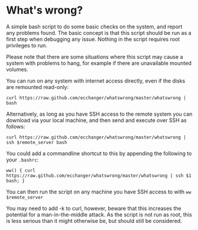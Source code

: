 # What's wrong? #

A simple bash script to do some basic checks on the system, and 
report any problems found.  The basic concept is that this script
should be run as a first step when debugging any issue.
Nothing in the script requires root privileges to run.

Please note that there are some situations where this script may cause
a system with problems to hang, for example if there are unavailable
mounted volumes.

You can run on any system with internet access directly, even if the
disks are remounted read-only:

`curl https://raw.github.com/ecchanger/whatswrong/master/whatswrong |
bash`

Alternatively, as long as you have SSH access to the remote system you
can download via your local machine, and then send and execute over SSH 
as follows:

`curl https://raw.github.com/ecchanger/whatswrong/master/whatswrong |
ssh $remote_server bash`

You could add a commandline shortcut to this by appending the following
to your `.bashrc`:

`ww() { curl https://raw.github.com/ecchanger/whatswrong/master/whatswrong |
ssh $1 bash; }`

You can then run the script on any machine you have SSH access to with
`ww $remote_server`

You may need to add -k to curl, however, beware that this increases
the potential for a man-in-the-middle attack.  As the script is not run
as root, this is less serious than it might otherwise be, but should
still be considered.
